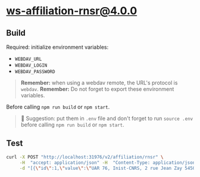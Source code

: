 # ws-affiliation-rnsr@4.0.0

## Build

Required: initialize environment variables:

- `WEBDAV_URL`
- `WEBDAV_LOGIN`
- `WEBDAV_PASSWORD`

> **Remember:** when using a webdav remote, the URL's protocol is `webdav`.
> **Remember:** Do not forget to export these environment variables.

Before calling `npm run build` or `npm start`.

> 📗 Suggestion: put them in `.env` file and don't forget to run `source .env`
> before calling `npm run build` or `npm start`.

## Test

```bash
curl -X POST "http://localhost:31976/v2/affiliation/rnsr" \
     -H  "accept: application/json" -H  "Content-Type: application/json" \
     -d "[{\"id\":1,\"value\":\"UAR 76, Inist-CNRS, 2 rue Jean Zay 54500 Vandoeuvre-lès-Nancy\"},{\"id\":2,\"value\":\"Institut Charles Gerhardt, Université de Montpellier\"},{\"id\":3,\"value\":\"UMR 7272 - CNRS, 06100 Nice\"}]"
```
